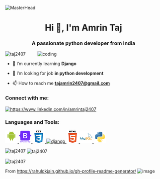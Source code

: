 ![MasterHead](https://theninehertz.com/wp-content/uploads/2020/08/Python-Allows-Multi-tasking.gif )
<h1 align="center">Hi 👋, I'm Amrin Taj</h1>
<h3 align="center">A passionate python developer from India</h3>
<img align="right" alt="coding" width="400" src="https://encrypted-tbn0.gstatic.com/images?q=tbn:ANd9GcSwC2EUDS6facSVf8idQwIUMkIKyxm-waBocw&s">
<p align="left"> <img src="https://komarev.com/ghpvc/?username=taj2407&label=Profile%20views&color=0e75b6&style=flat" alt="taj2407" /> </p>

- 🌱 I’m currently learning **Django**

- 🤝 I’m looking for job **in python development**

- 📫 How to reach me **tajamrin2407@gmail.com**

<h3 align="left">Connect with me:</h3>
<p align="left">
<a href="https://linkedin.com/in/https://www.linkedin.com/in/amrintaj2407" target="blank"><img align="center" src="https://raw.githubusercontent.com/rahuldkjain/github-profile-readme-generator/master/src/images/icons/Social/linked-in-alt.svg" alt="https://www.linkedin.com/in/amrintaj2407" height="30" width="40" /></a>
</p>

<h3 align="left">Languages and Tools:</h3>
<p align="left"> <a href="https://developer.android.com" target="_blank" rel="noreferrer"> <img src="https://raw.githubusercontent.com/devicons/devicon/master/icons/android/android-original-wordmark.svg" alt="android" width="40" height="40"/> </a> <a href="https://getbootstrap.com" target="_blank" rel="noreferrer"> <img src="https://raw.githubusercontent.com/devicons/devicon/master/icons/bootstrap/bootstrap-plain-wordmark.svg" alt="bootstrap" width="40" height="40"/> </a> <a href="https://www.w3schools.com/css/" target="_blank" rel="noreferrer"> <img src="https://raw.githubusercontent.com/devicons/devicon/master/icons/css3/css3-original-wordmark.svg" alt="css3" width="40" height="40"/> </a> <a href="https://www.djangoproject.com/" target="_blank" rel="noreferrer"> <img src="https://cdn.worldvectorlogo.com/logos/django.svg" alt="django" width="40" height="40"/> </a> <a href="https://www.w3.org/html/" target="_blank" rel="noreferrer"> <img src="https://raw.githubusercontent.com/devicons/devicon/master/icons/html5/html5-original-wordmark.svg" alt="html5" width="40" height="40"/> </a> <a href="https://www.mysql.com/" target="_blank" rel="noreferrer"> <img src="https://raw.githubusercontent.com/devicons/devicon/master/icons/mysql/mysql-original-wordmark.svg" alt="mysql" width="40" height="40"/> </a> <a href="https://www.python.org" target="_blank" rel="noreferrer"> <img src="https://raw.githubusercontent.com/devicons/devicon/master/icons/python/python-original.svg" alt="python" width="40" height="40"/> </a> </p>

<p><img align="left" src="https://github-readme-stats.vercel.app/api/top-langs?username=taj2407&show_icons=true&locale=en&layout=compact" alt="taj2407" /></p>

<p>&nbsp;<img align="center" src="https://github-readme-stats.vercel.app/api?username=taj2407&show_icons=true&locale=en" alt="taj2407" /></p>

<p><img align="center" src="https://github-readme-streak-stats.herokuapp.com/?user=taj2407&" alt="taj2407" /></p>

From <https://rahuldkjain.github.io/gh-profile-readme-generator/> 
![image](https://github.com/user-attachments/assets/9f62d974-e185-4aef-9b3a-82fa93b576fb)

